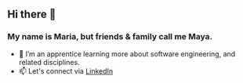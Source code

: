 ## Hi there 👋

### My name is Maria, but friends & family call me Maya. 

- 🌱  I’m an apprentice learning more about software engineering, and related disciplines.
- 📫 Let's connect via [LinkedIn](https://www.linkedin.com/in/maria-lazaro-software-dev/)
